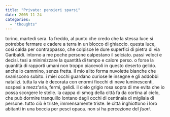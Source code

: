 ```yaml
---
title: "Private: pensieri sparsi"
date: 2005-11-24
categories: 
  - "thoughts"
---
```


torino, martedì sera. fa freddo, al punto che credo che la stessa luce si potrebbe fermare e cadere a terra in un blocco di ghiaccio. questa luce, così calda per contrappasso, che colpisce le dure superfici di pietra di via Garibaldi. intorno a me poche persone calpestano il selciato. passi veloci e decisi. tesi a minimizzare la quantità di tempo e calore perso. o forse la quantità di rapporti umani non troppo piacevoli in questo deserto gelido. anche io cammino, senza fretta. il mio alito forma nuvolette bianche che svaniscono subito. i miei occhi guardano curiose le insegne e gli addobbi natalizi. tutta la via è decorata con enormi fiocchi di neve luminescenti, sospesi a mezz'aria, fermi, gelidi. il cielo grigio rosa sopra di me evita che io possa scorgere le stelle. la cappa di smog della città fa da cortina al cielo, che può dormire tranquillo lontano dagli occhi di centinaia di migliaia di persone. tutto ciò è triste, immensamente triste. le città inghiottono i loro abitanti in una boccia per pesci opaca. non si ha percezione del _fuori_.
